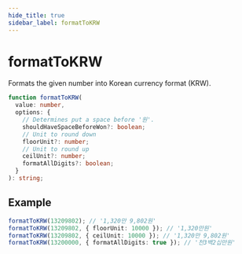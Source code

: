 ```yaml
---
hide_title: true
sidebar_label: formatToKRW
---
```


# formatToKRW

Formats the given number into Korean currency format (KRW).

```typescript
function formatToKRW(
  value: number,
  options: {
    // Determines put a space before '원'.
    shouldHaveSpaceBeforeWon?: boolean;
    // Unit to round down
    floorUnit?: number;
    // Unit to round up
    ceilUnit?: number;
    formatAllDigits?: boolean;
  }
): string;
```

## Example

```typescript
formatToKRW(13209802); // '1,320만 9,802원'
formatToKRW(13209802, { floorUnit: 10000 }); // '1,320만원'
formatToKRW(13209802, { ceilUnit: 10000 }); // '1,320만 9,802원'
formatToKRW(13200000, { formatAllDigits: true }); // '천3백2십만원'
```
